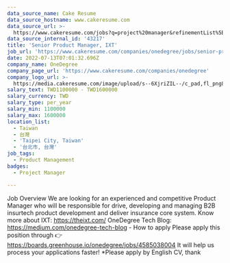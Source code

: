 ```yaml
---
data_source_name: Cake Resume
data_source_hostname: www.cakeresume.com
data_source_url: >-
  https://www.cakeresume.com/jobs?q=project%20manager&refinementList%5Blang_name%5D%5B0%5D=English&refinementList%5Bsalary_type%5D=per_year&range%5Bsalary_range%5D%5Bmin%5D=1000000&page=2
data_source_internal_id: '43217'
title: 'Senior Product Manager, IXT'
job_url: 'https://www.cakeresume.com/companies/onedegree/jobs/senior-product-manager-ixt'
date: 2022-07-13T07:01:32.696Z
company_name: OneDegree
company_page_url: 'https://www.cakeresume.com/companies/onedegree'
company_logo_url: >-
  https://media.cakeresume.com/image/upload/s--6XjriZIL--/c_pad,fl_png8,h_200,w_200/v1642045226/dn9ctblwuesbjr2edfkx.png
salary_text: TWD1100000 - TWD1600000
salary_currency: TWD
salary_type: per_year
salary_min: 1100000
salary_max: 1600000
location_list:
  - Taiwan
  - 台灣
  - 'Taipei City, Taiwan'
  - '台北市, 台灣'
job_tags:
  - Product Management
badges:
  - Project Manager

---
```


Job Overview We are looking for an experienced and competitive Product Manager who will be responsible for drive, developing and managing B2B insurtech product development and deliver insurance core system. Know more about IXT: https://theixt.com/ OneDegree Tech Blog: https://medium.com/onedegree-tech-blog - How to apply Please apply this position through 👉 https://boards.greenhouse.io/onedegree/jobs/4585038004 It will help us process your applications faster! *Please apply by English CV, thank 